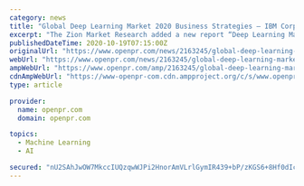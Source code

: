 ```yaml
---
category: news
title: "Global Deep Learning Market 2020 Business Strategies – IBM Corporation, Intel Corporation, NVIDIA Corporation, Alphabet Inc."
excerpt: "The Zion Market Research added a new report “Deep Learning Market: by Application (Speech Recognition, Image Recognition, Data Mining, Drug Discovery, Driver Assistance, and Others), by ..."
publishedDateTime: 2020-10-19T07:15:00Z
originalUrl: "https://www.openpr.com/news/2163245/global-deep-learning-market-2020-business-strategies-ibm"
webUrl: "https://www.openpr.com/news/2163245/global-deep-learning-market-2020-business-strategies-ibm"
ampWebUrl: "https://www.openpr.com/amp/2163245/global-deep-learning-market-2020-business-strategies-ibm"
cdnAmpWebUrl: "https://www-openpr-com.cdn.ampproject.org/c/s/www.openpr.com/amp/2163245/global-deep-learning-market-2020-business-strategies-ibm"
type: article

provider:
  name: openpr.com
  domain: openpr.com

topics:
  - Machine Learning
  - AI

secured: "nU2SAhJwOW7MkccIUQzqwWJPi2HnorAmVLrlGymIR439+bP/zKGS6+8Hf0dIcj6I2K0EuGebNIRoxTdiQPA7AGrEh2sXuEMCcTN7B2cFlQ0nARL9LhzTn8uVPG7EZpbvXp7E7N/+KpH0Ag12CJnkcSJuLykduggsyF+7bLbebW1ihusrzva3KAI2dkTEyqK+eBPbYZFMzGaOvj8/TLbJgd/bjTxEv9GM3YAzLNrreAUAAt8eWzQTj43G1txDlSvzkBDAEMhpQZzEAo8Ce61yRTSs8AfEwDzIb36T1+6zDVQ82N/Q2ti97ra1ZHG8ytgG9qZH33gE2r+5iKTl9ALlF8sr8VaceS/QzuPoG+/CDvA=;F+Rnyw/sIwhuyZu2BRkkQw=="
---
```


